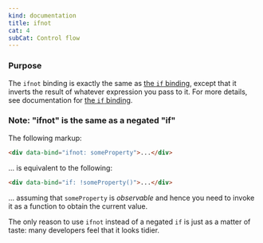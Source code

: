 ```yaml
---
kind: documentation
title: ifnot
cat: 4
subCat: Control flow
---
```


### Purpose
The `ifnot` binding is exactly the same as [the `if` binding](#if-binding), except that it inverts the result of whatever expression you pass to it. For more details, see documentation for [the `if` binding](#if-binding).

### Note: "ifnot" is the same as a negated "if"

The following markup:

```html
<div data-bind="ifnot: someProperty">...</div>
```

... is equivalent to the following:

```html
<div data-bind="if: !someProperty()">...</div>
```

... assuming that `someProperty` is *observable* and hence you need to invoke it as a function to obtain the current value.

The only reason to use `ifnot` instead of a negated `if` is just as a matter of taste: many developers feel that it looks tidier.
